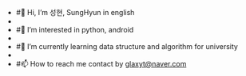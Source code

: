 - #👋 Hi, I’m 성현, SungHyun in english
- 
- #👀 I’m interested in python, android
- 
- #🌱 I’m currently learning data structure and algorithm for university
- 
- #📫 How to reach me contact by glaxyt@naver.com

<!---
glaxyt/glaxyt is a ✨ special ✨ repository because its `README.md` (this file) appears on your GitHub profile.
You can click the Preview link to take a look at your changes.
--->
